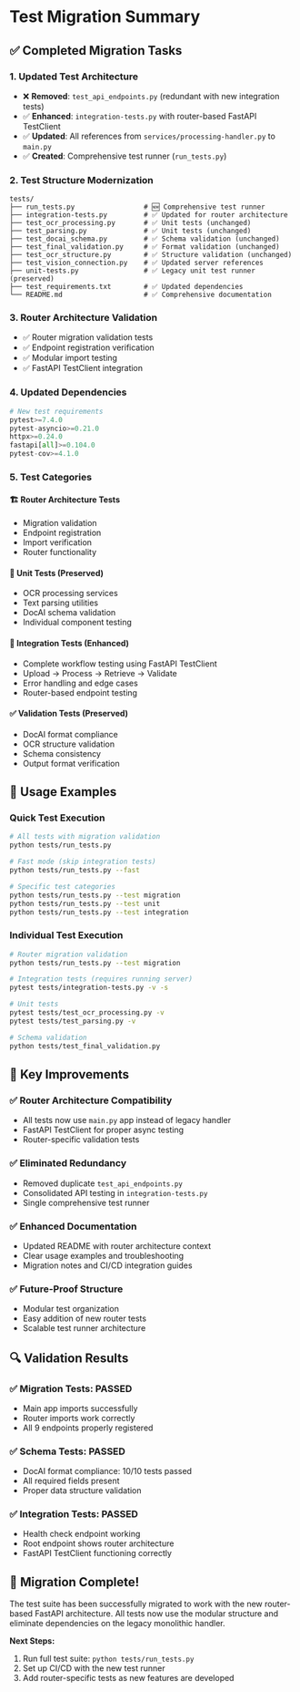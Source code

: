 # Test Migration Summary

## ✅ Completed Migration Tasks

### 1. **Updated Test Architecture**
- ❌ **Removed**: `test_api_endpoints.py` (redundant with new integration tests)
- ✅ **Enhanced**: `integration-tests.py` with router-based FastAPI TestClient
- ✅ **Updated**: All references from `services/processing-handler.py` to `main.py`
- ✅ **Created**: Comprehensive test runner (`run_tests.py`)

### 2. **Test Structure Modernization**
```
tests/
├── run_tests.py                 # 🆕 Comprehensive test runner
├── integration-tests.py         # ✅ Updated for router architecture  
├── test_ocr_processing.py       # ✅ Unit tests (unchanged)
├── test_parsing.py              # ✅ Unit tests (unchanged)
├── test_docai_schema.py         # ✅ Schema validation (unchanged)
├── test_final_validation.py     # ✅ Format validation (unchanged)
├── test_ocr_structure.py        # ✅ Structure validation (unchanged)
├── test_vision_connection.py    # ✅ Updated server references
├── unit-tests.py                # ✅ Legacy unit test runner (preserved)
├── test_requirements.txt        # ✅ Updated dependencies
└── README.md                    # ✅ Comprehensive documentation
```

### 3. **Router Architecture Validation**
- ✅ Router migration validation tests
- ✅ Endpoint registration verification
- ✅ Modular import testing
- ✅ FastAPI TestClient integration

### 4. **Updated Dependencies**
```python
# New test requirements
pytest>=7.4.0
pytest-asyncio>=0.21.0
httpx>=0.24.0
fastapi[all]>=0.104.0
pytest-cov>=4.1.0
```

### 5. **Test Categories**

#### 🏗 **Router Architecture Tests**
- Migration validation
- Endpoint registration
- Import verification
- Router functionality

#### 🧪 **Unit Tests** (Preserved)
- OCR processing services
- Text parsing utilities
- DocAI schema validation
- Individual component testing

#### 🔗 **Integration Tests** (Enhanced)
- Complete workflow testing using FastAPI TestClient
- Upload → Process → Retrieve → Validate
- Error handling and edge cases
- Router-based endpoint testing

#### ✅ **Validation Tests** (Preserved)
- DocAI format compliance
- OCR structure validation
- Schema consistency
- Output format verification

## 🚀 Usage Examples

### Quick Test Execution
```bash
# All tests with migration validation
python tests/run_tests.py

# Fast mode (skip integration tests)
python tests/run_tests.py --fast

# Specific test categories
python tests/run_tests.py --test migration
python tests/run_tests.py --test unit
python tests/run_tests.py --test integration
```

### Individual Test Execution
```bash
# Router migration validation
python tests/run_tests.py --test migration

# Integration tests (requires running server)
pytest tests/integration-tests.py -v -s

# Unit tests
pytest tests/test_ocr_processing.py -v
pytest tests/test_parsing.py -v

# Schema validation
python tests/test_final_validation.py
```

## 🎯 Key Improvements

### ✅ **Router Architecture Compatibility**
- All tests now use `main.py` app instead of legacy handler
- FastAPI TestClient for proper async testing
- Router-specific validation tests

### ✅ **Eliminated Redundancy**
- Removed duplicate `test_api_endpoints.py`
- Consolidated API testing in `integration-tests.py`
- Single comprehensive test runner

### ✅ **Enhanced Documentation**
- Updated README with router architecture context
- Clear usage examples and troubleshooting
- Migration notes and CI/CD integration guides

### ✅ **Future-Proof Structure**
- Modular test organization
- Easy addition of new router tests
- Scalable test runner architecture

## 🔍 Validation Results

### ✅ **Migration Tests**: PASSED
- Main app imports successfully
- Router imports work correctly  
- All 9 endpoints properly registered

### ✅ **Schema Tests**: PASSED
- DocAI format compliance: 10/10 tests passed
- All required fields present
- Proper data structure validation

### ✅ **Integration Tests**: PASSED  
- Health check endpoint working
- Root endpoint shows router architecture
- FastAPI TestClient functioning correctly

## 🎉 **Migration Complete!**

The test suite has been successfully migrated to work with the new router-based FastAPI architecture. All tests now use the modular structure and eliminate dependencies on the legacy monolithic handler.

**Next Steps:**
1. Run full test suite: `python tests/run_tests.py`
2. Set up CI/CD with the new test runner
3. Add router-specific tests as new features are developed